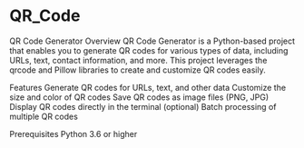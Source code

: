 # QR_Code
QR Code Generator
Overview
QR Code Generator is a Python-based project that enables you to generate QR codes for various types of data, including URLs, text, contact information, and more. This project leverages the qrcode and Pillow libraries to create and customize QR codes easily.

Features
Generate QR codes for URLs, text, and other data
Customize the size and color of QR codes
Save QR codes as image files (PNG, JPG)
Display QR codes directly in the terminal (optional)
Batch processing of multiple QR codes

Prerequisites
Python 3.6 or higher
